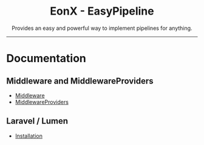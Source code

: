 <div align="center">
    <h1>EonX - EasyPipeline</h1>
    <p>Provides an easy and powerful way to implement pipelines for anything.</p>
</div>

---

# Documentation

## Middleware and MiddlewareProviders

- [Middleware](docs/middlewares.md)
- [MiddlewareProviders](docs/middleware_providers.md)

## Laravel / Lumen

- [Installation](docs/laravel_install.md)
